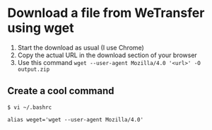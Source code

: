 # Download a file from WeTransfer using wget

1) Start the download as usual (I use Chrome)
2) Copy the actual URL in the download section of your browser
3) Use this command `wget --user-agent Mozilla/4.0 '<url>' -O output.zip`

## Create a cool command
`$ vi ~/.bashrc`
```
alias weget='wget --user-agent Mozilla/4.0'
```